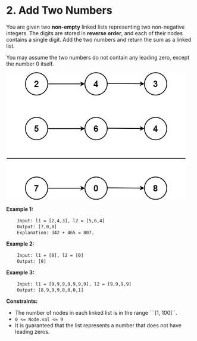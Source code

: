 # 2. Add Two Numbers

You are given two **non-empty** linked lists representing two non-negative integers. The digits are stored in **reverse order**, and each of their nodes contains a single digit. Add the two numbers and return the sum as a linked list.

You may assume the two numbers do not contain any leading zero, except the number 0 itself.

![alt text](addtwonumber1.jpg)

**Example 1:**
```
    Input: l1 = [2,4,3], l2 = [5,6,4]
    Output: [7,0,8]
    Explanation: 342 + 465 = 807.
```

**Example 2:**
```
    Input: l1 = [0], l2 = [0]
    Output: [0]
```

**Example 3:**
```
    Input: l1 = [9,9,9,9,9,9,9], l2 = [9,9,9,9]
    Output: [8,9,9,9,0,0,0,1]
```

**Constraints:**

* The number of nodes in each linked list is in the range ```[1, 100]``.
* ```0 <= Node.val <= 9```
* It is guaranteed that the list represents a number that does not have leading zeros.